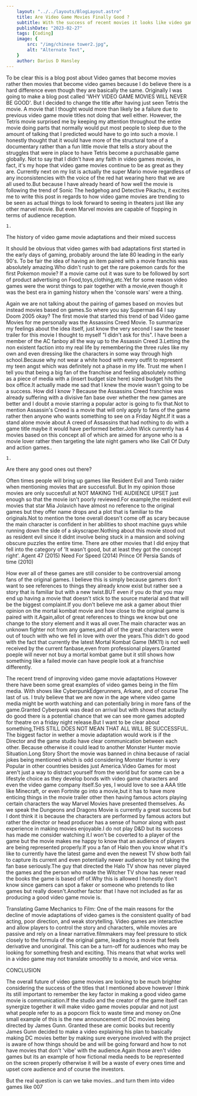 ```yaml
---
    layout: "../../layouts/BlogLayout.astro"
    title: Are Video Game Movies Finally Good ?
    subtitle: With the success of recent movies it looks like video games 
    publishDate: "2023-02-27"
    tags: [Coding]
    image: {
        src: "/img/chinese tower2.jpg",
        alt: "Alternate Text",
    } 
    author: Darius D Hansley
---
```


To be clear this is a blog post about Video games that become movies rather then movies that become video games because I do believe there is a hard difference even though they are basically the same. Originally I was going to make a blog post called 'WHY VIDEO GAME MOVIES WILL NEVER BE GOOD'. But I decided to change the title after having just seen Tetris the movie. A movie that I thought would more than likely be a failure due to previous video game movie titles not doing that well either. However, the Tetris movie surprised me by keeping my attention throughout the entire movie doing parts that normally would put most people to sleep due to the amount of talking that I predicted would have to go into such a movie. I honestly thought that it would have more of the structural tone of a documentary rather than a fun little movie that tells a story about the struggles that were in place to have Tetris become a purchasable game globally.
Not to say that I didn't have any faith in video games movies, in fact, it's my hope that video game movies continue to be as great as they are. Currently next on my list is actually the super Mario movie regardless of any inconsistencies with the voice of the red hat wearing hero that we are all used to.But because I have already heard of how well the movie is following the trend of Sonic The hedgehog and Detective Pikachu, it excites me to write this post in regards to how video game movies are trending to be seen as actual things to look forward to seeing in theaters just like any other marvel movie. But even Marvel movies are capable of flopping in terms of audience reception. 

	1. 
The history of video game movie adaptations and their mixed success



It should be obvious that video games with bad adaptations first started in the early days of gaming, probably around the late 80 leading in the early 90's. To be fair the idea of having an item paired with a movie franchis was absolutely amazing.Who didn't rush to get the rare pokemon cards for the first Pokemon movie? If a movie came out it was sure to be followed by sort of product advertising on Food,toys,clothing,etc.Yet for some reason video games were the worst things to pair together with a movie,even though it was the best era in gaming history when the 'console wars' were a thing.

Again we are not talking about the pairing of games based on movies but instead movies based on games.So where you say Superman 64 I say Doom 2005 okay?
The first movie that started this trend of bad Video game Movies for me personally was the Assassins Creed Movie. To summarize my feelings about the idea itself, just know the very second I saw the teaser trailer for this movie I thought to myself "I didn't ask for this". 
I have been a member of the AC fanboy all the way up to the Assassin Creed 3.Letting the non existent faction into my real life by remembering the three rules like my own and even dressing like the characters in some way through high school.Because why not wear a white hood with every outfit to represent my teen angst which was definitely not a phase in my life. Trust me when I tell you that being a big fan of the franchise and feeling absolutely nothing as a piece of media with a (insert budget size here) sized budget hits the box office.It actually made me sad that I knew the movie wasn't going to be a success. How did I know ? Because the Assassins Creed franchise was already suffering with a divisive fan base over whether the new games are better and I doubt a movie starring a popular actor is going to fix that.Not to mention Assassin's Creed is a movie that will only apply to fans of the game rather then anyone who wants something to see on a Friday Night.If it was a stand alone movie about A creed of Assassins that had nothing to do with a game title maybe it would have performed better.John Wick currently has 4 movies based on this concept all of which are aimed for anyone who is a movie lover rather then targeting the late night gamers who like Call Of Duty and action games..

	1. 
Are there any good ones out there?


Often times people will bring up games like Resident Evil and Tomb raider when mentioning movies that are successfull. But In my opinion those movies are only succesfull at NOT MAKING THE AUDIENCE UPSET just enough so that the movie isn't poorly reviewed.For example,the resident evil movies that star Mia Jolavich have almost no reference to the original games but they offer name drops and a plot that is familiar to the originals.Not to mention the tone overall doesn't come off as scary because the main character is confident in her abilities to shoot machine guys while running down the side of a skyscraper.Nothing about this movie stood out as resident evil since it didnt involve being stuck in a mansion and solving obscure puzzles the entire time.
There are other movies that I did enjoy that fell into the category of 'It wasn't good, but at least they got the concept right'.
Agent 47 (2015)
Need For Speed (2014)
Prince Of Persia Sands of time (2010)

How ever all of these games are still consider to be controversial among fans of the original games. I believe this is simply because gamers don't want to see references to things they already know exist but rather see a story that is familiar but with a new twist.BUT even if you do that you may end up having a movie that doesn't stick to the source material and that will be the biggest complaint.If you don't believe me ask a gamer about thier opinion on the mortal kombat movie and how close to the original game is paired with it.Again,allot of great references to things we know but one change to the story element and it was all over.The main character was an unknown fighter not from any games,and all of the great characters were out of touch with who we fell in love with over the years.This didn't do good with the fact that currently the latest Mortal Kombat Game (MK11) is not well received by the current fanbase,even from professional players.Granted poeple will never not buy a mortal kombat game but it still shows how something like a failed movie can have people look at a franchise differently.

The recent trend of improving video game movie adaptations
However there have been some great examples of video games being in the film media. With shows like CyberpunkEdgerunners, Arkane, and of course The last of us. I truly believe that we are now in the age where video game media might be worth watching and can potentially bring in more fans of the game.Granted 
Cyberpunk was dead on arrival but with shows that actaully do good there is a potential chance that we can see more games adopted for theatre on a friday night release.But I want to be clear about something,THIS STILL DOES NOT MEAN THAT ALL WILL BE SUCCESSFUL. The biggest factor in wether a movie adaptation would work is if the Director and the game studio have clear communication between each other. Because otherwise it could lead to another Monster Hunter movie Situation.Long Story Short the movie was banned in china because of racial jokes being mentioned which is odd considering Monster Hunter is very Popular in other countries besides just America.Video Games for most aren't just a way to distract yourself from the world but for some can be a lifestyle choice as they develop bonds with video game characters and even the video game company itself.So yes, I would love to see a AAA title like Minecraft, or even Fortnite go into a movie,but it has to have more enticing things in the movie trailer other then having famous actors playing certain characters the way Marvel Movies have presented themselves. As we speak the Dungeons and Dragons Movie is currently a great success but I dont think it is because the characters are performed by famous actors but rather the director or head producer has a sense of humor along with past experience in making movies enjoyable.I do not play D&D but its success has made me consider watching it.I won't be coverted to a player of the game but the movie makes me happy to know that an audience of players are being represented properly.If you a fan of Halo then you know what it's like to currently have the latest game and even the newest TV show both fail to capture its current and even potentially newer audience by not taking the fan base seriously.The guy that directed the Halo TV show has never played the games and the person who made the Witcher TV show has never read the books the game is based off of.Why this is allowed I honestly don't know since gamers can spot a faker or someone who pretends to like games but really doesn't.Another factor that I have not included as far as producing a good video game movie is.

Translating Game Mechanics to Film: One of the main reasons for the decline of movie adaptations of video games is the consistent quality of  bad acting, poor direction, and weak storytelling. Video games are interactive and allow players to control the story and characters, while movies are passive and rely on a linear narrative.filmmakers may feel pressure to stick closely to the formula of the original game, leading to a movie that feels derivative and unoriginal. This can be a turn-off for audiences who may be looking for something fresh and exciting. This means that what works well in a video game may not translate smoothly to a movie, and vice versa.

CONCLUSION

The overall future of video game movies are looking to be much brighter considering the success of the titles that I mentioned above however I think its still important to remember the key factor in making a good video game movie is communication.If the studio and the creator of the game itself can synergize together it will make video game movies popular and not just what people refer to as a popcorn flick to waste time and money on.One small example of this is the new announcement of DC movies being directed by James Gunn. Granted these are comic books but recently James Gunn decided to make a video explaining his plan to basically making DC movies better by making sure everyone involved with the project is aware of how things should be and will be going forward and how to not have movies that don't 'vibe' with the audience.Again those aren't video games but its an example of how fictional media needs to be represented on the screen properly otherwise it will be a waste of every ones time and upset core audience and of course the investors.

But the real question is can we take movies...and turn them into video games like 007 